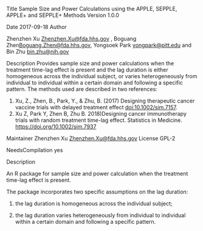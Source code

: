 Title Sample Size and Power Calculations using the APPLE, SEPPLE, APPLE+ and SEPPLE+ Methods
Version 1.0.0

Date 2017-09-18
Author

Zhenzhen Xu <Zhenzhen.Xu@fda.hhs.gov> , Boguang Zhen<Boguang.Zhen@fda.hhs.gov>, Yongsoek
Park <yongpark@pitt.edu> and Bin Zhu <bin.zhu@nih.gov>

Description Provides sample size and power calculations when the treatment time-lag effect
is present and the lag duration is either homogeneous across the individual subject,
or varies heterogeneously from individual to individual within a certain domain and
following a specific pattern. The methods used are described in two references:

1. Xu, Z., Zhen, B., Park, Y., & Zhu, B. (2017) Designing therapeutic cancer vaccine trials with
delayed treatment effect <doi:10.1002/sim.7157>.
2. Xu Z, Park Y, Zhen B, Zhu B. 2018)Designing cancer immunotherapy trials with
random treatment time-lag effect. Statistics in Medicine. https://doi.org/10.1002/sim.7937

Maintainer Zhenzhen Xu <Zhenzhen.Xu@fda.hhs.gov>
License GPL-2

NeedsCompilation yes

Description

An R package for sample size and power calculation when the treatment time-lag effect is present.

The package incorporates two specific assumptions on the lag duration:

1. the lag duration is homogeneous across the individual subject;

2. the lag duration varies heterogeneously from individual to individual within a certain domain and
following a specific pattern.